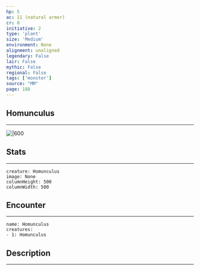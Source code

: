 ```yaml
---
hp: 5
ac: 11 (natural armor)
cr: 0
initiative: 2
type: 'plant'    
size: 'Medium'
environment: None
alignment: unaligned
legendary: False
lair: False
mythic: False
regional: False
tags: ['monster']
source: "MM"
page: 188
---
```


## Homunculus
---

![|600](D:/Program%20Files/5e.tools/img/bestiary/MM/Homunculus.jpg)

## Stats
---

```statblock
creature: Homunculus
image: None
columnHeight: 500
columnWidth: 500
```

## Encounter
---

```encounter-table
name: Homunculus
creatures:
- 1: Homunculus
```

## Description
---




